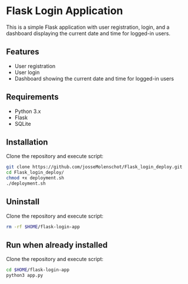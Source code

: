 # Flask Login Application

This is a simple Flask application with user registration, login, and a dashboard displaying the current date and time for logged-in users.

## Features
- User registration
- User login
- Dashboard showing the current date and time for logged-in users

## Requirements
- Python 3.x
- Flask
- SQLite

## Installation
Clone the repository and execute script:
   ```bash
   git clone https://github.com/josseMolenschot/Flask_login_deploy.git
   cd Flask_login_deploy/
   chmod +x deployment.sh
   ./deployment.sh
   ```

## Uninstall
Clone the repository and execute script:
   ```bash
   rm -rf $HOME/flask-login-app
   ```

## Run when already installed
Clone the repository and execute script:
   ```bash
   cd $HOME/flask-login-app
   python3 app.py
   ```
